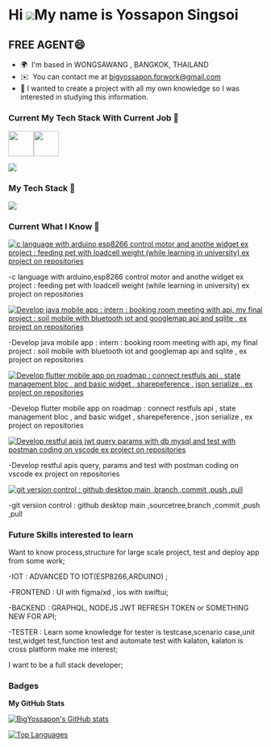 Hi ![](https://user-images.githubusercontent.com/18350557/176309783-0785949b-9127-417c-8b55-ab5a4333674e.gif)My name is Yossapon Singsoi
========================================================================================================================================

FREE AGENT😄
----------
*   🌍  I'm based in WONGSAWANG , BANGKOK, THAILAND
*   ✉️  You can contact me at [bigyossapon.forwork@gmail.com](mailto:bigyossapon.forwork@gmail.com)        
*   💪  I wanted to create a project with all my own knowledge so I was interested in studying this information.
### Current My Tech Stack With Current Job 🧠
<a href="#"><p align="left"><img src="https://github.com/onemarc/tech-icons/blob/main/icons/bitbucket-dark.svg" width="50"><img src="https://github.com/onemarc/tech-icons/blob/main/icons/swift.svg" width="50"></p></a>
<img src="https://skillicons.dev/icons?i=c,arduino,swift,androidstudio,kotlin,java,vscode,dart,discord,firebase,flutter,bitbucket,sourcetree,c#,mongodb,mysql,postgres,sqlite,stackoverflow,"  />

### My Tech Stack 🧠
<img src="https://skillicons.dev/icons?i=c,arduino,swift,androidstudio,kotlin,java,vscode,dart,discord,firebase,flutter,github,git,js,nodejs,mongodb,mysql,postgres,sqlite,stackoverflow,"  />

### Current What I Know 🧠

<p align="left">
  <a href="https://skillicons.dev">
    <img src="https://skillicons.dev/icons?i=c,arduino" alt="c language with arduino,esp8266 control motor and anothe widget ex project : feeding pet with loadcell weight (while learning in university) ex project on repositories " />
  </a>
  </p>
-c language with arduino,esp8266 control motor and anothe widget ex project : feeding pet with loadcell weight (while learning in university) ex project on repositories
</p>
</p>


<p align="left">
  <a href="https://skillicons.dev">
    <img src="https://skillicons.dev/icons?i=java,androidstudio,sqlite,arduino" alt="Develop java mobile app : intern : booking room meeting with api, my final project : soil mobile with bluetooth iot and googlemap api and sqlite , ex project on repositories " />
  </a>
  </p>
-Develop java mobile app : intern : booking room meeting with api, my final project : soil mobile with bluetooth iot and googlemap api and sqlite , ex project on repositories
</p>
</p>


<p align="left">
  <a href="https://skillicons.dev">
    <img src="https://skillicons.dev/icons?i=flutter,dart,vscode,androidstudio" alt="Develop flutter mobile app on roadmap : connect restfuls api , state management bloc , and basic widget , sharepeference , json serialize , ex project on repositories " />
  </a>
  </p>
-Develop flutter mobile app on roadmap : connect restfuls api , state management bloc , and basic widget , sharepeference , json serialize , ex project on repositories
</p>
</p>

<p align="left">
  <a href="https://skillicons.dev">
    <img src="https://skillicons.dev/icons?i=nodejs,mysql,postman,vscode" alt="Develop restful apis jwt query params with db mysql and test with postman coding on vscode ex project on repositories" />
  </a>
  </p>
-Develop restful apis query, params and test with postman coding on vscode ex project on repositories
</p>
</p>

<p align="left">
  <a href="https://skillicons.dev">
    <img src="https://skillicons.dev/icons?i=github,git" alt="git version control : github desktop main ,branch ,commit ,push ,pull " />
  </a>
  </p>
-git version control : github desktop main ,sourcetree,branch ,commit ,push ,pull
</p>
</p>

### Future Skills interested to learn
 </p>
 Want to know process,structure for large scale project, test and deploy app from some work;</p>
-IOT : ADVANCED TO IOT(ESP8266,ARDUINO) ;  </p>
-FRONTEND :  UI with figma/xd , ios with swiftui;  </p>
-BACKEND :  GRAPHQL,  NODEJS JWT REFRESH TOKEN or SOMETHING NEW FOR API;  </p>
-TESTER : Learn some knowledge for tester is testcase,scenario case,unit test,widget test,function test and automate test with kalaton, kalaton is cross platform make me interest;  </p>
I want to be a full stack developer;
</p>


### Badges
<b>My GitHub Stats</b>


<a href="http://www.github.com/BigYossapon"><img src="https://github-readme-stats.vercel.app/api?username=BigYossapon&show_icons=true&hide=&count_private=true&title_color=0891b2&text_color=ffffff&icon_color=0891b2&bg_color=1c1917&hide_border=true&show_icons=true" alt="BigYossapon's GitHub stats" /></a>

<a href="https://github.com/BigYossapon" align="left"><img src="https://github-readme-stats.vercel.app/api/top-langs/?username=BigYossapon&langs_count=10&title_color=0891b2&text_color=ffffff&icon_color=0891b2&bg_color=1c1917&hide_border=true&locale=en&custom_title=Top%20%Languages" alt="Top Languages" /></a>
  

